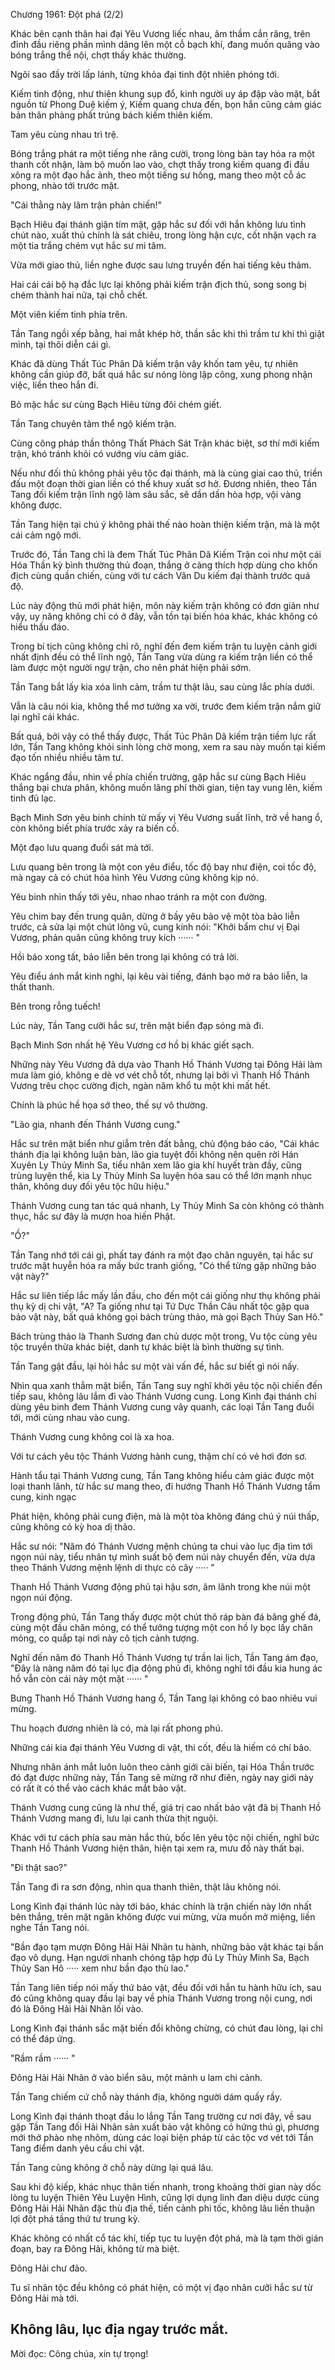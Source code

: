 




Chương 1961: Đột phá (2/2)


Khác bên cạnh thân hai đại Yêu Vương liếc nhau, âm thầm cắn răng, trên đỉnh đầu riêng phần mình dâng lên một cỗ bạch khí, đang muốn quăng vào bóng trắng thể nội, chợt thấy khác thường.

Ngôi sao đầy trời lấp lánh, từng khỏa đại tinh đột nhiên phóng tới.

Kiếm tinh động, như thiên khung sụp đổ, kinh người uy áp đập vào mặt, bắt nguồn từ Phong Duệ kiếm ý, Kiếm quang chưa đến, bọn hắn cũng cảm giác bản thân phảng phất trúng bách kiếm thiên kiếm.

Tam yêu cùng nhau trì trệ.

Bóng trắng phát ra một tiếng nhe răng cười, trong lòng bàn tay hóa ra một thanh cốt nhận, làm bộ muốn lao vào, chợt thấy trong kiếm quang đi đầu xông ra một đạo hắc ảnh, theo một tiếng sư hống, mang theo một cỗ ác phong, nhào tới trước mặt.

"Cái thằng này lâm trận phản chiến!"

Bạch Hiêu đại thánh giận tím mặt, gặp hắc sư đối với hắn không lưu tình chút nào, xuất thủ chính là sát chiêu, trong lòng hận cực, cốt nhận vạch ra một tia trắng chém vụt hắc sư mi tâm.

Vừa mới giao thủ, liền nghe được sau lưng truyền đến hai tiếng kêu thảm.

Hai cái cái bộ hạ đắc lực lại không phải kiếm trận địch thủ, song song bị chém thành hai nửa, tại chỗ chết.

Một viên kiếm tinh phía trên.

Tần Tang ngồi xếp bằng, hai mắt khép hờ, thần sắc khi thì trầm tư khi thì giật mình, tại thôi diễn cái gì.

Khác đã dùng Thất Túc Phân Dã kiếm trận vây khốn tam yêu, tự nhiên không cần giúp đỡ, bất quá hắc sư nóng lòng lập công, xung phong nhận việc, liền theo hắn đi.

Bỏ mặc hắc sư cùng Bạch Hiêu từng đôi chém giết.

Tần Tang chuyên tâm thể ngộ kiếm trận.

Cùng công pháp thần thông Thất Phách Sát Trận khác biệt, sơ thí mới kiếm trận, khó tránh khỏi có vướng víu cảm giác.

Nếu như đối thủ không phải yêu tộc đại thánh, mà là cùng giai cao thủ, triền đấu một đoạn thời gian liền có thể khuy xuất sơ hở. Đương nhiên, theo Tần Tang đối kiếm trận lĩnh ngộ làm sâu sắc, sẽ dần dần hòa hợp, vội vàng không được.

Tần Tang hiện tại chú ý không phải thế nào hoàn thiện kiếm trận, mà là một cái cảm ngộ mới.

Trước đó, Tần Tang chỉ là đem Thất Túc Phân Dã Kiếm Trận coi như một cái Hóa Thần kỳ bình thường thủ đoạn, thắng ở càng thích hợp dùng cho khốn địch cùng quần chiến, cùng với tư cách Vân Du kiếm đại thành trước quá độ.

Lúc này động thủ mới phát hiện, môn này kiếm trận không có đơn giản như vậy, uy năng không chỉ có ở đây, vẫn tồn tại biến hóa khác, khác không có hiểu thấu đáo.

Trong bí tịch cũng không chỉ rõ, nghĩ đến đem kiếm trận tu luyện cảnh giới nhất định đều có thể lĩnh ngộ, Tần Tang vừa dùng ra kiếm trận liền có thể làm được một người ngự trận, cho nên phát hiện phải sớm.

Tần Tang bắt lấy kia xóa linh cảm, trầm tư thật lâu, sau cùng lắc phía dưới.

Vẫn là câu nói kia, không thể mơ tưởng xa vời, trước đem kiếm trận nắm giữ lại nghĩ cái khác.

Bất quá, bởi vậy có thể thấy được, Thất Túc Phân Dã kiếm trận tiềm lực rất lớn, Tần Tang không khỏi sinh lòng chờ mong, xem ra sau này muốn tại kiếm đạo tốn nhiều nhiều tâm tư.

Khác ngẩng đầu, nhìn về phía chiến trường, gặp hắc sư cùng Bạch Hiêu thắng bại chưa phân, không muốn lãng phí thời gian, tiện tay vung lên, kiếm tinh đủ lạc.

Bạch Minh Sơn yêu binh chính từ mấy vị Yêu Vương suất lĩnh, trở về hang ổ, còn không biết phía trước xảy ra biến cố.

Một đạo lưu quang đuổi sát mà tới.

Lưu quang bên trong là một con yêu điểu, tốc độ bay như điện, coi tốc độ, mà ngay cả có chút hóa hình Yêu Vương cũng không kịp nó.

Yêu binh nhìn thấy tới yêu, nhao nhao tránh ra một con đường.

Yêu chim bay đến trung quân, dừng ở bầy yêu bảo vệ một tòa bảo liễn trước, cả sửa lại một chút lông vũ, cung kính nói: "Khởi bẩm chư vị Đại Vương, phản quân cũng không truy kích ······ "

Hồi báo xong tất, bảo liễn bên trong lại không có trả lời.

Yêu điểu ánh mắt kinh nghi, lại kêu vài tiếng, đánh bạo mở ra bảo liễn, la thất thanh.

Bên trong rỗng tuếch!

Lúc này, Tần Tang cưỡi hắc sư, trên mặt biển đạp sóng mà đi.

Bạch Minh Sơn nhất hệ Yêu Vương cơ hồ bị khác giết sạch.

Những này Yêu Vương đã dựa vào Thanh Hồ Thánh Vương tại Đông Hải làm mưa làm gió, không e dè vơ vét chỗ tốt, nhưng lại bởi vì Thanh Hồ Thánh Vương trêu chọc cường địch, ngàn năm khổ tu một khi mất hết.

Chính là phúc hề họa sở theo, thế sự vô thường.

"Lão gia, nhanh đến Thánh Vương cung."

Hắc sư trên mặt biển như giẫm trên đất bằng, chủ động báo cáo, "Cái khác thánh địa lại không luận bàn, lão gia tuyệt đối không nên quên rời Hán Xuyên Ly Thủy Minh Sa, tiểu nhân xem lão gia khí huyết tràn đầy, cũng trùng luyện thể, kia Ly Thủy Minh Sa luyện hóa sau có thể lớn mạnh nhục thân, không duy đối yêu tộc hữu hiệu."

Thánh Vương cung tan tác quá nhanh, Ly Thủy Minh Sa còn không có thành thục, hắc sư đây là mượn hoa hiến Phật.

"Ồ?"

Tần Tang nhớ tới cái gì, phất tay đánh ra một đạo chân nguyên, tại hắc sư trước mặt huyễn hóa ra mấy bức tranh giống, "Có thể từng gặp những bảo vật này?"

Hắc sư liên tiếp lắc mấy lần đầu, cho đến một cái giống như thụ không phải thụ kỳ dị chi vật, "A? Ta giống như tại Tứ Dực Thần Câu nhất tộc gặp qua bảo vật này, bất quá không gọi bách trùng thảo, mà gọi Bạch Thủy San Hô."

Bách trùng thảo là Thanh Sương đan chủ dược một trong, Vu tộc cùng yêu tộc truyền thừa khác biệt, danh tự khác biệt là bình thường sự tình.

Tần Tang gật đầu, lại hỏi hắc sư một vài vấn đề, hắc sư biết gì nói nấy.

Nhìn qua xanh thẳm mặt biển, Tần Tang suy nghĩ khởi yêu tộc nội chiến đến tiếp sau, không lâu lắm đi vào Thánh Vương cung. Long Kình đại thánh chỉ dùng yêu binh đem Thánh Vương cung vây quanh, các loại Tần Tang đuổi tới, mới cùng nhau vào cung.

Thánh Vương cung không coi là xa hoa.

Với tư cách yêu tộc Thánh Vương hành cung, thậm chí có vẻ hơi đơn sơ.

Hành tẩu tại Thánh Vương cung, Tần Tang không hiểu cảm giác được một loại thanh lãnh, từ hắc sư mang theo, đi hướng Thanh Hồ Thánh Vương tẩm cung, kinh ngạc

Phát hiện, không phải cung điện, mà là một tòa không đáng chú ý núi thấp, cũng không có kỳ hoa dị thảo.

Hắc sư nói: "Năm đó Thánh Vương mệnh chúng ta chui vào lục địa tìm tới ngọn núi này, tiểu nhân tự mình suất bộ đem núi này chuyển đến, vừa dựa theo Thánh Vương mệnh lệnh di thực cỏ cây ····· "

Thanh Hồ Thánh Vương động phủ tại hậu sơn, âm lãnh trong khe núi một ngọn núi động.

Trong động phủ, Tần Tang thấy được một chút thô ráp bàn đá băng ghế đá, cùng một đầu chăn mỏng, có thể tưởng tượng một con hồ ly bọc lấy chăn mỏng, co quắp tại nơi này cô tịch cảnh tượng.

Nghĩ đến năm đó Thanh Hồ Thánh Vương tự trần lai lịch, Tần Tang ám đạo, "Đây là nàng năm đó tại lục địa động phủ đi, không nghĩ tới đầu kia hung ác hồ vẫn còn cái này một mặt ······ "

Bưng Thanh Hồ Thánh Vương hang ổ, Tần Tang lại không có bao nhiêu vui mừng.

Thu hoạch đương nhiên là có, mà lại rất phong phú.

Những cái kia đại thánh Yêu Vương di vật, thi cốt, đều là hiếm có chí bảo.

Nhưng nhân ánh mắt luôn luôn theo cảnh giới cải biến, tại Hóa Thần trước đó đạt được những này, Tần Tang sẽ mừng rỡ như điên, ngày nay giới này có rất ít có thể vào cách khác mắt bảo vật.

Thánh Vương cung cũng là như thế, giá trị cao nhất bảo vật đã bị Thanh Hồ Thánh Vương mang đi, lưu lại canh thừa thịt nguội.

Khác với tư cách phía sau màn hắc thủ, bốc lên yêu tộc nội chiến, nghĩ bức Thanh Hồ Thánh Vương hiện thân, hiện tại xem ra, mưu đồ này thất bại.

"Đi thật sao?"

Tần Tang đi ra sơn động, nhìn qua thanh thiên, thật lâu không nói.

Long Kình đại thánh lúc này tới báo, khác chính là trận chiến này lớn nhất bên thắng, trên mặt ngăn không được vui mừng, vừa muốn mở miệng, liền nghe Tần Tang nói.

"Bần đạo tạm mượn Đông Hải Hải Nhãn tu hành, những bảo vật khác tại bần đạo vô dụng. Hạn ngươi nhanh chóng tập hợp đủ Ly Thủy Minh Sa, Bạch Thủy San Hô ····· xem như bần đạo thù lao."

Tần Tang liên tiếp nói mấy thứ bảo vật, đều đối với hắn tu hành hữu ích, sau đó cũng không quay đầu lại bay về phía Thánh Vương trong nội cung, nơi đó là Đông Hải Hải Nhãn lối vào.

Long Kình đại thánh sắc mặt biến đổi không chừng, có chút đau lòng, lại chỉ có thể đáp ứng.

"Rầm rầm ······ "

Đông Hải Hải Nhãn ở vào biển sâu, một mảnh u lam chi cảnh.

Tần Tang chiếm cứ chỗ này thánh địa, không người dám quấy rầy.

Long Kình đại thánh thoạt đầu lo lắng Tần Tang trường cư nơi đây, về sau gặp Tần Tang đối Hải Nhãn sản xuất bảo vật không có hứng thú gì, phương mới thở phào nhẹ nhõm, dùng các loại biện pháp từ các tộc vơ vét tới Tần Tang điểm danh yêu cầu chi vật.

Tần Tang cũng không ở chỗ này dừng lại quá lâu.

Sau khi độ kiếp, khác nhục thân tiến nhanh, trong khoảng thời gian này dốc lòng tu luyện Thiên Yêu Luyện Hình, cũng lợi dụng linh đan diệu dược cùng Đông Hải Hải Nhãn đặc thù địa thế, tiến cảnh phi tốc, không lâu liền thuận lợi đột phá tầng thứ tư trung kỳ.

Khác không có nhất cổ tác khí, tiếp tục tu luyện đột phá, mà là tạm thời gián đoạn, bay ra Đông Hải, không từ mà biệt.

Đông Hải chư đảo.

Tu sĩ nhân tộc đều không có phát hiện, có một vị đạo nhân cưỡi hắc sư từ Đông Hải mà tới.

Không lâu, lục địa ngay trước mắt.
--
Mời đọc: Công chúa, xin tự trọng!





